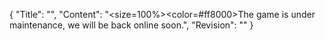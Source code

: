 {
  "Title": "",
  "Content": "<size=100%><color=#ff8000>The game is under maintenance, we will be back online soon.</color>",
  "Revision": ""
}

